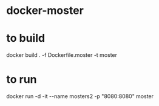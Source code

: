 # docker-moster
 
# to build
docker build . -f Dockerfile.moster -t moster


# to run
docker run -d -it --name mosters2 -p "8080:8080" moster